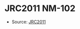 <a name="material" />

# JRC2011 NM-102
<script type="application/ld+json">
  {
    "@context": "https://schema.org/",
    "@type": "ChemicalSubstance",
    "http://purl.org/dc/terms/conformsTo":
      {
        "@type": "CreativeWork",
        "@id": "https://bioschemas.org/profiles/ChemicalSubstance/0.4-RELEASE/"
      },
    "@id": "https://egonw.github.io/nanowiki/nanowiki342.html#material",
    "name": "JRC2011 NM-102",
    "sameAs": "http://127.0.0.1/mediawiki/index.php/Special:URIResolver/JRC2011_NM-2D102"
  }
</script>


* Source: [JRC2011](http://127.0.0.1/mediawiki/index.php/Special:URIResolver/JRC2011)
